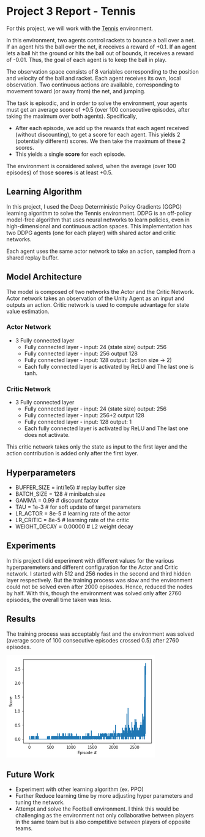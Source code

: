 # Project 3 Report - Tennis
For this project, we will work with the [Tennis](https://github.com/Unity-Technologies/ml-agents/blob/master/docs/Learning-Environment-Examples.md#tennis) environment.


In this environment, two agents control rackets to bounce a ball over a net. If an agent hits the ball over the net, it receives a reward of +0.1.  If an agent lets a ball hit the ground or hits the ball out of bounds, it receives a reward of -0.01.  Thus, the goal of each agent is to keep the ball in play.

The observation space consists of 8 variables corresponding to the position and velocity of the ball and racket. Each agent receives its own, local observation.  Two continuous actions are available, corresponding to movement toward (or away from) the net, and jumping. 

The task is episodic, and in order to solve the environment, your agents must get an average score of +0.5 (over 100 consecutive episodes, after taking the maximum over both agents). Specifically,

- After each episode, we add up the rewards that each agent received (without discounting), to get a score for each agent. This yields 2 (potentially different) scores. We then take the maximum of these 2 scores.
- This yields a single **score** for each episode.

The environment is considered solved, when the average (over 100 episodes) of those **scores** is at least +0.5.


## Learning Algorithm
In this project, I used the Deep Deterministic Policy Gradients (GGPG) learning algorithm to solve the Tennis environment. DDPG is an off-policy model-free algorithm that uses neural networks to learn policies, even in high-dimensional and continuous action spaces. This implementation has two DDPG agents (one for each player) with shared actor and critic networks. 

Each agent uses the same actor network to take an action, sampled from a shared replay buffer. 


## Model Architecture
The model is composed of two networks the Actor and the Critic Network. Actor network takes an observation of the Unity Agent as an input and outputs an action. Critic network is used to compute advantage for state value estimation.

### Actor Network
- 3 Fully connected layer
    - Fully connected layer - input: 24 (state size) output: 256
    - Fully connected layer - input: 256 output 128
    - Fully connected layer - input: 128 output: (action size -> 2)
    - Each fully connected layer is activated by ReLU and The last one is tanh.

### Critic Network
- 3 Fully connected layer
    - Fully connected layer - input: 24 (state size) output: 256
    - Fully connected layer - input: 256+2 output 128
    - Fully connected layer - input: 128 output: 1
    - Each fully connected layer is activated by ReLU and The last one does not activate.
    
This critic network takes only the state as input to the first layer and the action contribution is added only after the first layer.

## Hyperparameters
- BUFFER_SIZE = int(1e5)  # replay buffer size
- BATCH_SIZE = 128        # minibatch size
- GAMMA = 0.99            # discount factor
- TAU = 1e-3              # for soft update of target parameters
- LR_ACTOR = 8e-5        # learning rate of the actor 
- LR_CRITIC = 8e-5        # learning rate of the critic
- WEIGHT_DECAY = 0.00000   # L2 weight decay

## Experiments

In this project I did experiment with different values for the various hyperparemeters and different configuration for the Actor and Critic network. I started with 512 and 256 nodes in the second and third hidden layer respectively. But the training process was slow and the environment could not be solved even after 2000 episodes. Hence, reduced the nodes by half. With this, though the  environment was solved only after 2760 episodes, the overall time taken was less.


## Results
The training process was acceptably fast and the environment was solved (average score of 100 consecutive episodes crossed 0.5) after 2760 episodes.

![Best Model Score](./plot.png)

## Future Work
- Experiment with other learning algorithm (ex. PPO)
- Further Reduce learning time by more adjusting hyper parameters and tuning the network.
- Attempt and solve the Football environment. I think this would be challenging as the environment not only collaborative between players in the same team but is also competitive between players of opposite teams.
